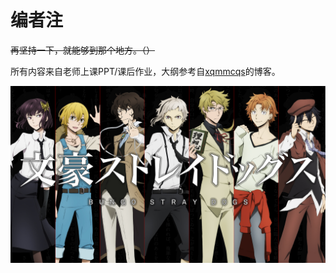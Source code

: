 # 编者注

~~再坚持一下，就能够到那个地方。（）~~

所有内容来自老师上课PPT/课后作业，大纲参考自[xqmmcqs](https://blog.xqmmcqs.com/)的博客。

![img](README.imgs/699783.jpg)



